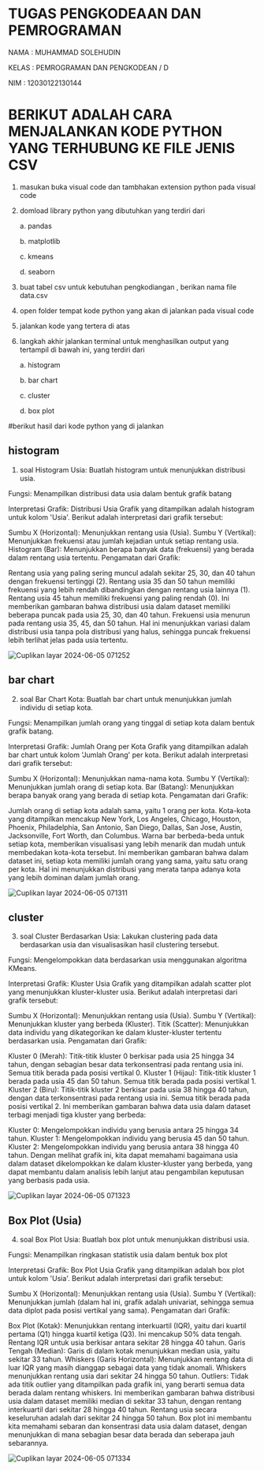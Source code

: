 # TUGAS PENGKODEAAN DAN PEMROGRAMAN 
NAMA   : MUHAMMAD SOLEHUDIN

KELAS  : PEMROGRAMAN DAN PENGKODEAN / D

NIM    : 12030122130144

# BERIKUT ADALAH CARA MENJALANKAN  KODE PYTHON  YANG TERHUBUNG KE FILE JENIS CSV
1. masukan buka visual code dan tambhakan extension python pada visual code
2. domload library python yang dibutuhkan yang terdiri dari
   
   a. pandas
   
   b. matplotlib
   
   c. kmeans
   
   d. seaborn
   
3. buat tabel csv untuk kebutuhan pengkodiangan , berikan nama file data.csv
4. open folder tempat  kode python yang akan di jalankan  pada visual code
5. jalankan kode yang tertera di atas
6. langkah akhir jalankan terminal untuk menghasilkan output yang tertampil di bawah ini, yang terdiri dari
   
   a. histogram
   
   b. bar chart
   
   c. cluster
   
   d. box plot 


#berikut hasil dari kode python yang di jalankan 

## histogram 
1. soal Histogram Usia: Buatlah histogram untuk menunjukkan distribusi usia.
   
Fungsi: Menampilkan distribusi data usia dalam bentuk grafik batang

Interpretasi Grafik: Distribusi Usia
Grafik yang ditampilkan adalah histogram untuk kolom 'Usia'. Berikut adalah interpretasi dari grafik tersebut:

Sumbu X (Horizontal): Menunjukkan rentang usia (Usia).
Sumbu Y (Vertikal): Menunjukkan frekuensi atau jumlah kejadian untuk setiap rentang usia.
Histogram (Bar): Menunjukkan berapa banyak data (frekuensi) yang berada dalam rentang usia tertentu.
Pengamatan dari Grafik:

Rentang usia yang paling sering muncul adalah sekitar 25, 30, dan 40 tahun dengan frekuensi tertinggi (2).
Rentang usia 35 dan 50 tahun memiliki frekuensi yang lebih rendah dibandingkan dengan rentang usia lainnya (1).
Rentang usia 45 tahun memiliki frekuensi yang paling rendah (0).
Ini memberikan gambaran bahwa distribusi usia dalam dataset memiliki beberapa puncak pada usia 25, 30, dan 40 tahun. Frekuensi usia menurun pada rentang usia 35, 45, dan 50 tahun. Hal ini menunjukkan variasi dalam distribusi usia tanpa pola distribusi yang halus, sehingga puncak frekuensi lebih terlihat jelas pada usia tertentu.


![Cuplikan layar 2024-06-05 071252](https://github.com/muhammadsolehudin3123/muhammad-solehudin_pengkodean-/assets/152485242/d6ca6882-37d9-4b25-999e-8efb10185f08)

## bar chart
2. soal Bar Chart Kota: Buatlah bar chart untuk menunjukkan jumlah individu di setiap kota.
   
Fungsi: Menampilkan jumlah orang yang tinggal di setiap kota dalam bentuk grafik batang.

Interpretasi Grafik: Jumlah Orang per Kota
Grafik yang ditampilkan adalah bar chart untuk kolom 'Jumlah Orang' per kota. Berikut adalah interpretasi dari grafik tersebut:

Sumbu X (Horizontal): Menunjukkan nama-nama kota.
Sumbu Y (Vertikal): Menunjukkan jumlah orang di setiap kota.
Bar (Batang): Menunjukkan berapa banyak orang yang berada di setiap kota.
Pengamatan dari Grafik:

Jumlah orang di setiap kota adalah sama, yaitu 1 orang per kota.
Kota-kota yang ditampilkan mencakup New York, Los Angeles, Chicago, Houston, Phoenix, Philadelphia, San Antonio, San Diego, Dallas, San Jose, Austin, Jacksonville, Fort Worth, dan Columbus.
Warna bar berbeda-beda untuk setiap kota, memberikan visualisasi yang lebih menarik dan mudah untuk membedakan kota-kota tersebut.
Ini memberikan gambaran bahwa dalam dataset ini, setiap kota memiliki jumlah orang yang sama, yaitu satu orang per kota. Hal ini menunjukkan distribusi yang merata tanpa adanya kota yang lebih dominan dalam jumlah orang.


![Cuplikan layar 2024-06-05 071311](https://github.com/muhammadsolehudin3123/muhammad-solehudin_pengkodean-/assets/152485242/8083e266-76fb-4c4d-8885-19051aadcc9c)

## cluster 
3. soal Cluster Berdasarkan Usia: Lakukan clustering pada data berdasarkan usia dan visualisasikan hasil clustering tersebut.
   
Fungsi: Mengelompokkan data berdasarkan usia menggunakan algoritma KMeans.

Interpretasi Grafik: Kluster Usia
Grafik yang ditampilkan adalah scatter plot yang menunjukkan kluster-kluster usia. Berikut adalah interpretasi dari grafik tersebut:

Sumbu X (Horizontal): Menunjukkan rentang usia (Usia).
Sumbu Y (Vertikal): Menunjukkan kluster yang berbeda (Kluster).
Titik (Scatter): Menunjukkan data individu yang dikategorikan ke dalam kluster-kluster tertentu berdasarkan usia.
Pengamatan dari Grafik:

Kluster 0 (Merah): Titik-titik kluster 0 berkisar pada usia 25 hingga 34 tahun, dengan sebagian besar data terkonsentrasi pada rentang usia ini. Semua titik berada pada posisi vertikal 0.
Kluster 1 (Hijau): Titik-titik kluster 1 berada pada usia 45 dan 50 tahun. Semua titik berada pada posisi vertikal 1.
Kluster 2 (Biru): Titik-titik kluster 2 berkisar pada usia 38 hingga 40 tahun, dengan data terkonsentrasi pada rentang usia ini. Semua titik berada pada posisi vertikal 2.
Ini memberikan gambaran bahwa data usia dalam dataset terbagi menjadi tiga kluster yang berbeda:

Kluster 0: Mengelompokkan individu yang berusia antara 25 hingga 34 tahun.
Kluster 1: Mengelompokkan individu yang berusia 45 dan 50 tahun.
Kluster 2: Mengelompokkan individu yang berusia antara 38 hingga 40 tahun.
Dengan melihat grafik ini, kita dapat memahami bagaimana usia dalam dataset dikelompokkan ke dalam kluster-kluster yang berbeda, yang dapat membantu dalam analisis lebih lanjut atau pengambilan keputusan yang berbasis pada usia.

![Cuplikan layar 2024-06-05 071323](https://github.com/muhammadsolehudin3123/muhammad-solehudin_pengkodean-/assets/152485242/ab316239-abd8-4578-8d92-1a5a8c4b0063)

## Box Plot (Usia)
4. soal Box Plot Usia: Buatlah box plot untuk menunjukkan distribusi usia.
   
Fungsi: Menampilkan ringkasan statistik usia dalam bentuk box plot

Interpretasi Grafik: Box Plot Usia
Grafik yang ditampilkan adalah box plot untuk kolom 'Usia'. Berikut adalah interpretasi dari grafik tersebut:

Sumbu X (Horizontal): Menunjukkan rentang usia (Usia).
Sumbu Y (Vertikal): Menunjukkan jumlah (dalam hal ini, grafik adalah univariat, sehingga semua data diplot pada posisi vertikal yang sama).
Pengamatan dari Grafik:

Box Plot (Kotak): Menunjukkan rentang interkuartil (IQR), yaitu dari kuartil pertama (Q1) hingga kuartil ketiga (Q3). Ini mencakup 50% data tengah.
Rentang IQR untuk usia berkisar antara sekitar 28 hingga 40 tahun.
Garis Tengah (Median): Garis di dalam kotak menunjukkan median usia, yaitu sekitar 33 tahun.
Whiskers (Garis Horizontal): Menunjukkan rentang data di luar IQR yang masih dianggap sebagai data yang tidak anomali.
Whiskers menunjukkan rentang usia dari sekitar 24 hingga 50 tahun.
Outliers: Tidak ada titik outlier yang ditampilkan pada grafik ini, yang berarti semua data berada dalam rentang whiskers.
Ini memberikan gambaran bahwa distribusi usia dalam dataset memiliki median di sekitar 33 tahun, dengan rentang interkuartil dari sekitar 28 hingga 40 tahun. Rentang usia secara keseluruhan adalah dari sekitar 24 hingga 50 tahun. Box plot ini membantu kita memahami sebaran dan konsentrasi data usia dalam dataset, dengan menunjukkan di mana sebagian besar data berada dan seberapa jauh sebarannya.


![Cuplikan layar 2024-06-05 071334](https://github.com/muhammadsolehudin3123/muhammad-solehudin_pengkodean-/assets/152485242/0144cf15-a7ce-4206-9381-af48e4a91312)
